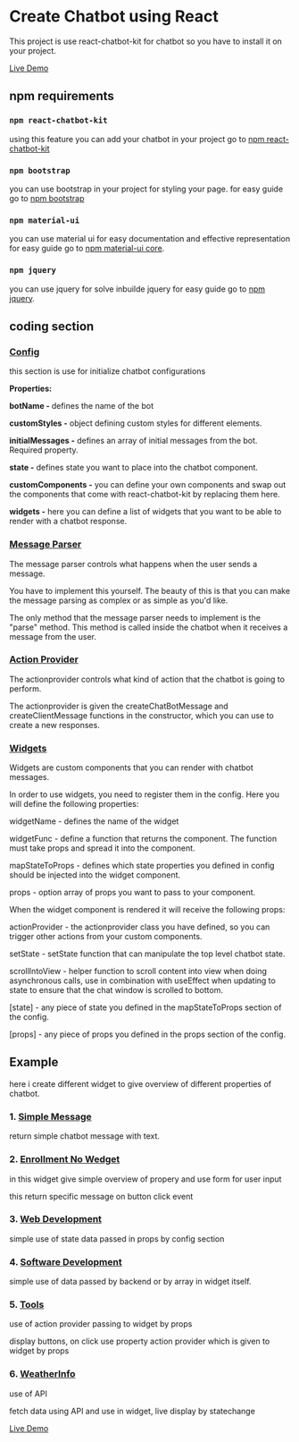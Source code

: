 # Create Chatbot using React 

This project is use react-chatbot-kit for chatbot so you have to install it on your project.

[Live Demo](https://Niteshprajapati-git.github.io/chatbot/)

## npm requirements

### `npm react-chatbot-kit`

using this feature you can add your chatbot in your project 
go to
[npm react-chatbot-kit](https://www.npmjs.com/package/react-chatbot-kit)

### `npm bootstrap`

you can use bootstrap in your project for styling your page.
for easy guide go to [npm bootstrap](https://www.npmjs.com/package/bootstrap)

### `npm material-ui`

you can use material ui for easy documentation and effective representation
for easy guide go to [npm material-ui core](https://www.npmjs.com/package/@material-ui/core).

### `npm jquery`

you can use jquery for solve inbuilde jquery
for easy guide go to [npm jquery](https://www.npmjs.com/package/jquery).

## coding section

### [Config](https://github.com/Niteshprajapati-git/chatbot/blob/main/src/Config.jsx)
this section is use for initialize chatbot configurations

<b>Properties:</b>

<b>botName - </b>defines the name of the bot

<b>customStyles -</b> object defining custom styles for different elements.

<b>initialMessages -</b> defines an array of initial messages from the bot. Required property.

<b>state -</b> defines state you want to place into the chatbot component.

<b>customComponents -</b> you can define your own components and swap out the components that come with react-chatbot-kit by replacing them here.

<b>widgets -</b> here you can define a list of widgets that you want to be able to render with a chatbot response.

### [Message Parser](https://github.com/Niteshprajapati-git/chatbot/blob/main/src/MessageParser.jsx)

The message parser controls what happens when the user sends a message.

You have to implement this yourself. The beauty of this is that you can make the message parsing as complex or as simple as you'd like.

The only method that the message parser needs to implement is the "parse" method. This method is called inside the chatbot when it receives a message from the user.

### [Action Provider](https://github.com/Niteshprajapati-git/chatbot/blob/main/src/ActionProvider.jsx)

The actionprovider controls what kind of action that the chatbot is going to perform.

The actionprovider is given the createChatBotMessage and createClientMessage functions in the constructor, which you can use to create a new responses.

### [Widgets](https://github.com/Niteshprajapati-git/chatbot/tree/main/src/widgets)

Widgets are custom components that you can render with chatbot messages.

In order to use widgets, you need to register them in the config. Here you will define the following properties:

widgetName - defines the name of the widget

widgetFunc - define a function that returns the component. The function must take props and spread it into the component.

mapStateToProps - defines which state properties you defined in config should be injected into the widget component.

props - option array of props you want to pass to your component.

When the widget component is rendered it will receive the following props:

actionProvider - the actionprovider class you have defined, so you can trigger other actions from your custom components.

setState - setState function that can manipulate the top level chatbot state.

scrollIntoView - helper function to scroll content into view when doing asynchronous calls, use in combination with useEffect when updating to state to ensure that the chat window is scrolled to bottom.

[state] - any piece of state you defined in the mapStateToProps section of the config.

[props] - any piece of props you defined in the props section of the config.

## Example

here i create different widget to give overview of different properties of chatbot.
### 1. [Simple Message](https://github.com/Niteshprajapati-git)

return simple chatbot message with text.

### 2. [Enrollment No Wedget](https://github.com/Niteshprajapati-git/chatbot/blob/main/src/widgets/EnrollmentNo.jsx)

in this widget give simple overview of propery and use form for user input

this return specific message on button click event

### 3. [Web Development](https://github.com/Niteshprajapati-git/chatbot/blob/main/src/widgets/WebDevelopment.jsx)

simple use of state data passed in props by config section

### 4. [Software Development](https://github.com/Niteshprajapati-git/chatbot/blob/main/src/widgets/SoftwareDevelopment.jsx)

simple use of data passed by backend or by array in widget itself.

### 5. [Tools](https://github.com/Niteshprajapati-git/chatbot/blob/main/src/widgets/Tools.jsx)

use of action provider passing to widget by props

display buttons, on click use property action provider which is given to widget by props

### 6. [WeatherInfo](https://github.com/Niteshprajapati-git/chatbot/blob/main/src/widgets/WeatherInfo.jsx)

use of API

fetch data using API and use in widget, live display by statechange

[Live Demo](https://Niteshprajapati-git.github.io/chatbot/)




